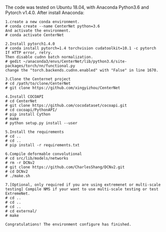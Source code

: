The code was tested on Ubuntu 18.04, with Anaconda Python3.6 and Pytorch v1.4.0. After install Anaconda:
    
    1.create a new conda environment.
    # conda create --name CenterNet python=3.6
    And activate the environment.
    # conda activate CenterNet
    
    2.Install pytorch1.4.0
    # conda install pytorch=1.4 torchvision cudatoolkit=10.1 -c pytorch
    If HTTP error, retry.
    Then disable cudnn batch normalization.
    # gedit ~/anaconda3/envs/CenterNet/lib/python3.6/site-packages/torch/nn/functional.py
    change the "torch.backends.cudnn.enabled" with "False" in line 1670.
    
    3.Clone the Centernet project
    # cd /path/to/clone/CenterNet
    # git clone https://github.com/xingyizhou/CenterNet
    
    4.Install COCOAPI
    # cd CenterNet
    # git clone https://github.com/cocodataset/cocoapi.git
    # cd cocoapi/PythonAPI/
    # pip install Cython
    # make
    # python setup.py install --user
    
    5.Install the requirements
    # cd ..
    # cd ..
    # pip install -r requirements.txt
    
    6.Compile deformable convolutional 
    # cd src/lib/models/networks
    # rm -r DCNv2
    # git clone https://github.com/CharlesShang/DCNv2.git
    # cd DCNv2
    # ./make.sh
    
    7.[Optional, only required if you are using extremenet or multi-scale testing] Compile NMS if your want to use multi-scale testing or test ExtremeNet.
    # cd ..
    # cd ..
    # cd ..
    # cd external/
    # make
    
    Congratulations! The environment configure has finished.
